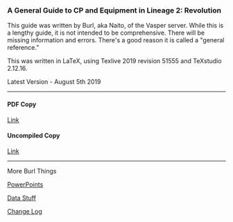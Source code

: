 ### A General Guide to CP and Equipment in Lineage 2: Revolution
This guide was written by Burl, aka Naito, of the Vasper server. 
While this is a lengthy guide, it is not intended to be comprehensive.
There will be missing information and errors.
There's a good reason it is called a "general reference."

This was written in LaTeX, using Texlive 2019 revision 51555 and TeXstudio 2.12.16.


Latest Version - August 5th 2019

***

#### PDF Copy
[Link](https://github.com/BurlL2R/Lineage-2-Revolution-CP-Guide/raw/master/L2R_CP_Guide.pdf)
#### Uncompiled Copy
[Link](https://github.com/BurlL2R/Lineage-2-Revolution-CP-Guide/raw/master/L2R_TeX.zip)

***

More Burl Things

[PowerPoints](https://burll2r.github.io/PowerPoints/)

[Data Stuff](https://burll2r.github.io/Data-Stuff/)

[Change Log](https://burll2r.github.io/)

